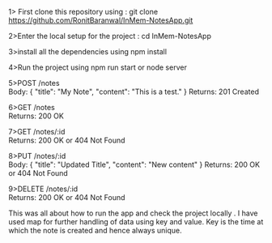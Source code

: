 1> First clone this repository using :
    git clone https://github.com/RonitBaranwal/InMem-NotesApp.git

2>Enter the local setup for the project :
    cd InMem-NotesApp

3>install all the dependencies using npm install

4>Run the project using npm run start or node server 

5>POST /notes  
Body: { "title": "My Note", "content": "This is a test." }
Returns: 201 Created

6>GET /notes  
Returns: 200 OK

7>GET /notes/:id  
Returns: 200 OK or 404 Not Found

8>PUT /notes/:id  
Body: { "title": "Updated Title", "content": "New content" }
Returns: 200 OK or 404 Not Found

9>DELETE /notes/:id  
Returns: 200 OK or 404 Not Found

This was all about how to run the app and check the project locally .
I have used map for further handling of data using key and value.
Key is the time at which the note is created and hence always unique.
